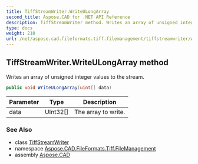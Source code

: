 ```yaml
---
title: TiffStreamWriter.WriteULongArray
second_title: Aspose.CAD for .NET API Reference
description: TiffStreamWriter method. Writes an array of unsigned integer values to the stream
type: docs
weight: 210
url: /net/aspose.cad.fileformats.tiff.filemanagement/tiffstreamwriter/writeulongarray/
---
```

## TiffStreamWriter.WriteULongArray method

Writes an array of unsigned integer values to the stream.

```csharp
public void WriteULongArray(uint[] data)
```

| Parameter | Type | Description |
| --- | --- | --- |
| data | UInt32[] | The array to write. |

### See Also

* class [TiffStreamWriter](../)
* namespace [Aspose.CAD.FileFormats.Tiff.FileManagement](../../tiffstreamwriter/)
* assembly [Aspose.CAD](../../../)


